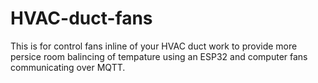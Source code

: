 # HVAC-duct-fans

This is for control fans inline of your HVAC duct work to provide more persice room balincing of tempature using an ESP32 and computer fans communicating over MQTT. 
